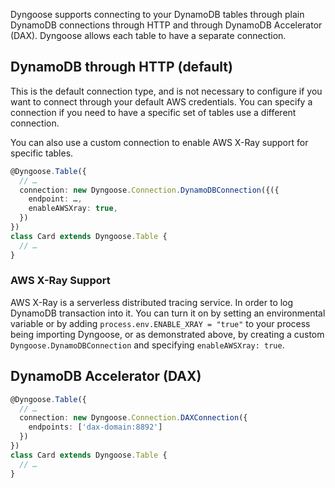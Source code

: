 Dyngoose supports connecting to your DynamoDB tables through plain DynamoDB connections through HTTP and through DynamoDB Accelerator (DAX). Dyngoose allows each table to have a separate connection.

## DynamoDB through HTTP (default)

This is the default connection type, and is not necessary to configure if you want to connect through your default AWS credentials. You can specify a connection if you need to have a specific set of tables use a different connection.

You can also use a custom connection to enable AWS X-Ray support for specific tables.

```typescript
@Dyngoose.Table({
  // …
  connection: new Dyngoose.Connection.DynamoDBConnection({({
    endpoint: …,
    enableAWSXray: true,
  })
})
class Card extends Dyngoose.Table {
  // …
}
```

### AWS X-Ray Support

AWS X-Ray is a serverless distributed tracing service. In order to log DynamoDB transaction into it. You can turn it on by setting an environmental variable or by adding `process.env.ENABLE_XRAY = "true"` to your process being importing Dyngoose, or as demonstrated above, by creating a custom `Dyngoose.DynamoDBConnection` and specifying `enableAWSXray: true`.

## DynamoDB Accelerator (DAX)

```typescript
@Dyngoose.Table({
  // …
  connection: new Dyngoose.Connection.DAXConnection({
    endpoints: ['dax-domain:8892']
  })
})
class Card extends Dyngoose.Table {
  // …
}
```

